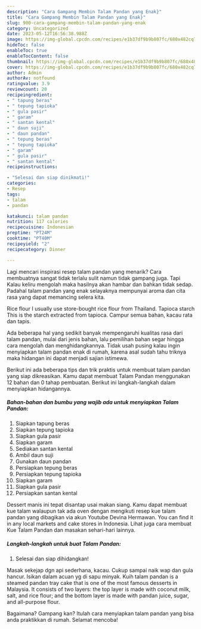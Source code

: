 ```yaml
---
description: "Cara Gampang Membin Talam Pandan yang Enak}"
title: "Cara Gampang Membin Talam Pandan yang Enak}"
slug: 900-cara-gampang-membin-talam-pandan-yang-enak
category: Uncategorized
date: 2023-05-12T16:56:38.988Z
image: https://img-global.cpcdn.com/recipes/e1b37df9b9b807fc/680x482cq70/talam-pandan-foto-resep-utama.jpg
hideToc: false
enableToc: true
enableTocContent: false
thumbnail: https://img-global.cpcdn.com/recipes/e1b37df9b9b807fc/680x482cq70/talam-pandan-foto-resep-utama.jpg
cover: https://img-global.cpcdn.com/recipes/e1b37df9b9b807fc/680x482cq70/talam-pandan-foto-resep-utama.jpg
author: Admin
authorAv: notfound
ratingvalue: 3.9
reviewcount: 20
recipeingredient:
- " tapung beras"
- " tepung tapioka"
- " gula pasir"
- " garam"
- " santan kental"
- " daun suji"
- " daun pandan"
- " tepung beras"
- " tepung tapioka"
- " garam"
- " gula pasir"
- " santan kental"
recipeinstructions:

- "Selesai dan siap dinikmati!"
categories:
- Resep
tags:
- talam
- pandan

katakunci: talam pandan 
nutrition: 117 calories
recipecuisine: Indonesian
preptime: "PT24M"
cooktime: "PT40M"
recipeyield: "2"
recipecategory: Dinner

---
```



Lagi mencari inspirasi resep talam pandan yang menarik? Cara membuatnya sangat tidak terlalu sulit namun tidak gampang juga. Tapi Kalau keliru mengolah maka hasilnya akan hambar dan bahkan tidak sedap. Padahal talam pandan yang enak selayaknya mempunyai aroma dan cita rasa yang dapat memancing selera kita.


Rice flour I usually use store-bought rice flour from Thailand. Tapioca starch This is the starch extracted from tapioca. Campur semua bahan, kacau rata dan tapis.

Ada beberapa hal yang sedikit banyak mempengaruhi kualitas rasa dari talam pandan, mulai dari jenis bahan, lalu pemilihan bahan segar hingga cara mengolah dan menghidangkannya. Tidak usah pusing kalau ingin menyiapkan talam pandan enak di rumah, karena asal sudah tahu triknya maka hidangan ini dapat menjadi sajian istimewa.


Berikut ini ada beberapa tips dan trik praktis untuk membuat talam pandan yang siap dikreasikan. Kamu dapat membuat Talam Pandan menggunakan 12 bahan dan 0 tahap pembuatan. Berikut ini langkah-langkah dalam menyiapkan hidangannya.

<!--inarticleads1-->

##### Bahan-bahan dan bumbu yang wajib ada untuk menyiapkan Talam Pandan:

1. Siapkan  tapung beras
1. Siapkan  tepung tapioka
1. Siapkan  gula pasir
1. Siapkan  garam
1. Sediakan  santan kental
1. Ambil  daun suji
1. Gunakan  daun pandan
1. Persiapkan  tepung beras
1. Persiapkan  tepung tapioka
1. Siapkan  garam
1. Siapkan  gula pasir
1. Persiapkan  santan kental


Dessert manis ini tepat disantap usai makan siang. Kamu dapat membuat kue talam walaupun tak ada oven dengan mengikuti resep kue talam pandan yang dibagikan via akun Youtube Devina Hermawan. You can find it in any local markets and cake stores in Indonesia. Lihat juga cara membuat Kue Talam Pandan dan masakan sehari-hari lainnya. 

<!--inarticleads2-->

##### Langkah-langkah untuk buat Talam Pandan:


1. Selesai dan siap dihidangkan!

Masak sekejap dgn api sederhana, kacau. Cukup sampai naik wap dan gula hancur. Isikan dalam acuan yg di sapu minyak. Kuih talam pandan is a steamed pandan tray cake that is one of the most famous desserts in Malaysia. It consists of two layers: the top layer is made with coconut milk, salt, and rice flour; and the bottom layer is made with pandan juice, sugar, and all-purpose flour. 

Bagaimana? Gampang kan? Itulah cara menyiapkan talam pandan yang bisa anda praktikkan di rumah. Selamat mencoba!
